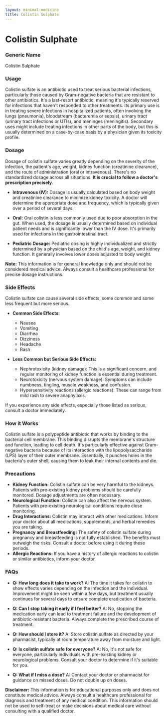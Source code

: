 ```yaml
---
layout: minimal-medicine
title: Colistin Sulphate
---
```


# Colistin Sulphate
### Generic Name
Colistin Sulphate

### Usage
Colistin sulfate is an antibiotic used to treat serious bacterial infections, particularly those caused by Gram-negative bacteria that are resistant to other antibiotics.  It's a last-resort antibiotic, meaning it's typically reserved for infections that haven't responded to other treatments.  Its primary use is in treating severe infections in hospitalized patients, often involving the lungs (pneumonia), bloodstream (bacteremia or sepsis), urinary tract (urinary tract infections or UTIs), and meninges (meningitis).  Secondary uses might include treating infections in other parts of the body, but this is usually determined on a case-by-case basis by a physician given its toxicity profile.

### Dosage
Dosage of colistin sulfate varies greatly depending on the severity of the infection, the patient's age, weight, kidney function (creatinine clearance), and the route of administration (oral or intravenous).  There's no standardized dosage across all situations.  **It is crucial to follow a doctor's prescription precisely.**  

* **Intravenous (IV):** Dosage is usually calculated based on body weight and creatinine clearance to minimize kidney toxicity.  A doctor will determine the appropriate dose and frequency, which is typically given over a period of several days.

* **Oral:** Oral colistin is less commonly used due to poor absorption in the gut. When used, the dosage is usually determined based on individual patient needs and is significantly lower than the IV dose.  It's primarily used for infections in the gastrointestinal tract.

* **Pediatric Dosage:**  Pediatric dosing is highly individualized and strictly determined by a physician based on the child's age, weight, and kidney function.  It generally involves lower doses adjusted to body weight.

**Note:**  This information is for general knowledge only and should not be considered medical advice.  Always consult a healthcare professional for precise dosage instructions.

### Side Effects
Colistin sulfate can cause several side effects, some common and some less frequent but more serious.

* **Common Side Effects:**
    * Nausea
    * Vomiting
    * Diarrhea
    * Dizziness
    * Headache
    * Rash

* **Less Common but Serious Side Effects:**
    * Nephrotoxicity (kidney damage): This is a significant concern, and regular monitoring of kidney function is essential during treatment.
    * Neurotoxicity (nervous system damage):  Symptoms can include numbness, tingling, muscle weakness, and confusion.
    *  Hypersensitivity reactions (allergic reactions):  These can range from mild rash to severe anaphylaxis.

If you experience any side effects, especially those listed as serious, consult a doctor immediately.

### How it Works
Colistin sulfate is a polypeptide antibiotic that works by binding to the bacterial cell membrane. This binding disrupts the membrane's structure and function, leading to cell death. It's particularly effective against Gram-negative bacteria because of its interaction with the lipopolysaccharide (LPS) layer of their outer membrane.  Essentially, it punches holes in the bacteria's outer shell, causing them to leak their internal contents and die.

### Precautions
* **Kidney Function:** Colistin sulfate can be very harmful to the kidneys.  Patients with pre-existing kidney problems should be carefully monitored.  Dosage adjustments are often necessary.
* **Neurological Function:**  Colistin can also affect the nervous system.  Patients with pre-existing neurological conditions require close monitoring.
* **Drug Interactions:**  Colistin may interact with other medications.  Inform your doctor about all medications, supplements, and herbal remedies you are taking.
* **Pregnancy and Breastfeeding:**  The safety of colistin sulfate during pregnancy and breastfeeding is not fully established.  The benefits must outweigh the risks. Consult a doctor before using it during these periods.
* **Allergic Reactions:**  If you have a history of allergic reactions to colistin or similar antibiotics, inform your doctor.

### FAQs

* **Q: How long does it take to work?** A: The time it takes for colistin to show effects varies depending on the infection and the individual. Improvement might be seen within a few days, but treatment usually continues for several days to ensure complete eradication of bacteria.

* **Q: Can I stop taking it early if I feel better?** A: No, stopping the medication early can lead to treatment failure and the development of antibiotic-resistant bacteria.  Always complete the prescribed course of treatment.

* **Q: How should I store it?** A: Store colistin sulfate as directed by your pharmacist, typically at room temperature away from moisture and light.

* **Q: Is colistin sulfate safe for everyone?** A: No, it's not safe for everyone, particularly individuals with pre-existing kidney or neurological problems.  Consult your doctor to determine if it's suitable for you.

* **Q:  What if I miss a dose?** A: Contact your doctor or pharmacist for guidance on missed doses.  Do not double up on doses.


**Disclaimer:** This information is for educational purposes only and does not constitute medical advice.  Always consult a healthcare professional for diagnosis and treatment of any medical condition.  This information should not be used to self-treat or make decisions about medical care without consulting with a qualified doctor.
